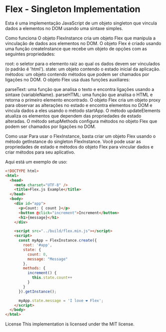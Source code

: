 # Flex - Singleton Implementation
Esta é uma implementação JavaScript de um objeto singleton que vincula dados a elementos no DOM usando uma sintaxe simples.

Como funciona O objeto FlexInstance cria um objeto Flex que manipula a vinculação de dados aos elementos no DOM. O objeto Flex é criado usando uma função createInstance que recebe um objeto de opções com as seguintes propriedades:

root: o seletor para o elemento raiz ao qual os dados devem ser vinculados (o padrão é 'html'). state: um objeto contendo o estado inicial da aplicação. métodos: um objeto contendo métodos que podem ser chamados por ligações no DOM. O objeto Flex usa duas funções auxiliares:

parseText: uma função que analisa o texto e encontra ligações usando a sintaxe {variableName}. parseHTML: uma função que analisa o HTML e retorna o primeiro elemento encontrado. O objeto Flex cria um objeto proxy para observar as alterações no estado e encontra elementos no DOM e vincula dados a eles usando o método startApp. O método updateElements atualiza os elementos que dependem das propriedades de estado alteradas. O método setupMethods configura métodos no objeto Flex que podem ser chamados por ligações no DOM.

Como usar Para usar o FlexInstance, basta criar um objeto Flex usando o método getInstance do singleton FlexInstance. Você pode usar as propriedades de estado e métodos do objeto Flex para vincular dados e criar métodos para seu aplicativo.

Aqui está um exemplo de uso:

```html
<!DOCTYPE html>
<html>
  <head>
    <meta charset="UTF-8" />
    <title>Flex.js Example</title>
  </head>
  <body>
    <div id="app">
      <p>Count: { count }</p>
      <button @click="increment">Increment</button>
      <h1>{message}</h1>
    </div>

    <script src="../build/flex.min.js"></script>
    <script>
      const myApp = FlexInstance.create({
        root: '#app',
        state: {
          count: 0,
          message: "Message"
        },
        methods: {
          increment() {
            this.state.count++
          }
        }
      }).getInstance();

      myApp.state.message = 'I love ❤️ Flex'; 
    </script>
  </body>
</html> 
```
License
This implementation is licensed under the MIT license.